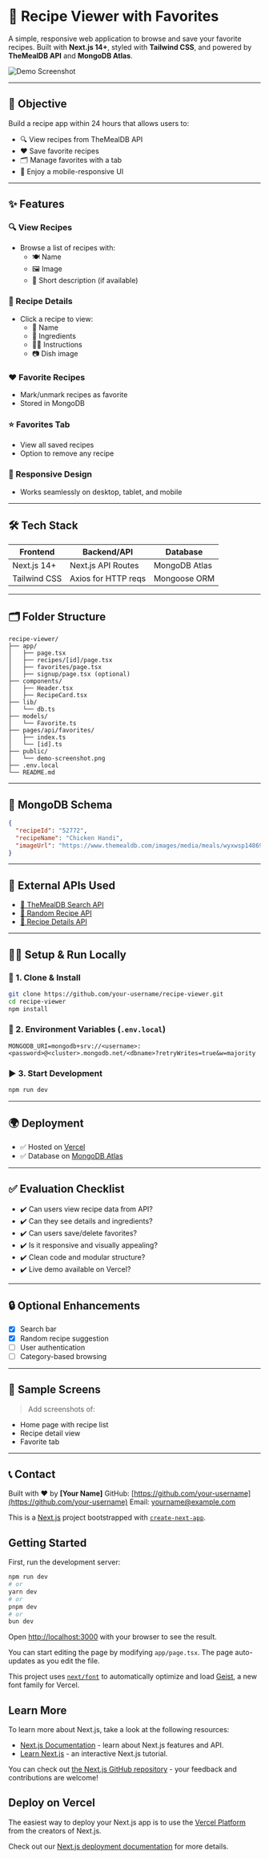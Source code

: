 # 🥘 Recipe Viewer with Favorites

A simple, responsive web application to browse and save your favorite recipes. Built with **Next.js 14+**, styled with **Tailwind CSS**, and powered by **TheMealDB API** and **MongoDB Atlas**.

![Demo Screenshot](./public/demo-screenshot.png)

---

## 🚀 Objective

Build a recipe app within 24 hours that allows users to:
- 🔍 View recipes from TheMealDB API
- ❤️ Save favorite recipes
- 🗂️ Manage favorites with a tab
- 📱 Enjoy a mobile-responsive UI

---

## ✨ Features

### 🔍 View Recipes
- Browse a list of recipes with:
  - 🍽️ Name
  - 🖼️ Image
  - 📝 Short description (if available)

### 📄 Recipe Details
- Click a recipe to view:
  - 📛 Name
  - 🍴 Ingredients
  - 🧑‍🍳 Instructions
  - 📷 Dish image

### ❤️ Favorite Recipes
- Mark/unmark recipes as favorite
- Stored in MongoDB

### ⭐ Favorites Tab
- View all saved recipes
- Option to remove any recipe

### 📱 Responsive Design
- Works seamlessly on desktop, tablet, and mobile

---

## 🛠️ Tech Stack

| Frontend        | Backend/API         | Database       |
|----------------|---------------------|----------------|
| Next.js 14+     | Next.js API Routes  | MongoDB Atlas  |
| Tailwind CSS    | Axios for HTTP reqs | Mongoose ORM   |

---

## 🗂️ Folder Structure

```
recipe-viewer/
├── app/
│   ├── page.tsx
│   ├── recipes/[id]/page.tsx
│   ├── favorites/page.tsx
│   ├── signup/page.tsx (optional)
├── components/
│   ├── Header.tsx
│   ├── RecipeCard.tsx
├── lib/
│   └── db.ts
├── models/
│   └── Favorite.ts
├── pages/api/favorites/
│   ├── index.ts
│   └── [id].ts
├── public/
│   └── demo-screenshot.png
├── .env.local
└── README.md
```

---

## 🧪 MongoDB Schema

```json
{
  "recipeId": "52772",
  "recipeName": "Chicken Handi",
  "imageUrl": "https://www.themealdb.com/images/media/meals/wyxwsp1486979827.jpg"
}
```

---

## 🔌 External APIs Used

- [🔗 TheMealDB Search API](https://www.themealdb.com/api/json/v1/1/search.php?s=)
- [🔗 Random Recipe API](https://www.themealdb.com/api/json/v1/1/random.php)
- [🔗 Recipe Details API](https://www.themealdb.com/api/json/v1/1/lookup.php?i={id})

---

## 🧑‍💻 Setup & Run Locally

### 🔧 1. Clone & Install
```bash
git clone https://github.com/your-username/recipe-viewer.git
cd recipe-viewer
npm install
```

### 🧪 2. Environment Variables (`.env.local`)
```env
MONGODB_URI=mongodb+srv://<username>:<password>@<cluster>.mongodb.net/<dbname>?retryWrites=true&w=majority
```

### ▶️ 3. Start Development
```bash
npm run dev
```

---

## 🌍 Deployment

- ✅ Hosted on [Vercel](https://vercel.com/)
- ✅ Database on [MongoDB Atlas](https://www.mongodb.com/cloud/atlas)

---

## ✅ Evaluation Checklist

- ✔️ Can users view recipe data from API?
- ✔️ Can they see details and ingredients?
- ✔️ Can users save/delete favorites?
- ✔️ Is it responsive and visually appealing?
- ✔️ Clean code and modular structure?
- ✔️ Live demo available on Vercel?

---

## 🔒 Optional Enhancements

- [x] Search bar
- [x] Random recipe suggestion
- [ ] User authentication
- [ ] Category-based browsing

---

## 📸 Sample Screens

> Add screenshots of:
- Home page with recipe list
- Recipe detail view
- Favorite tab

---

## 📞 Contact

Built with ❤️ by **[Your Name]**
GitHub: [https://github.com/your-username](https://github.com/your-username)
Email: yourname@example.com

This is a [Next.js](https://nextjs.org) project bootstrapped with [`create-next-app`](https://nextjs.org/docs/app/api-reference/cli/create-next-app).

## Getting Started

First, run the development server:

```bash
npm run dev
# or
yarn dev
# or
pnpm dev
# or
bun dev
```

Open [http://localhost:3000](http://localhost:3000) with your browser to see the result.

You can start editing the page by modifying `app/page.tsx`. The page auto-updates as you edit the file.

This project uses [`next/font`](https://nextjs.org/docs/app/building-your-application/optimizing/fonts) to automatically optimize and load [Geist](https://vercel.com/font), a new font family for Vercel.

## Learn More

To learn more about Next.js, take a look at the following resources:

- [Next.js Documentation](https://nextjs.org/docs) - learn about Next.js features and API.
- [Learn Next.js](https://nextjs.org/learn) - an interactive Next.js tutorial.

You can check out [the Next.js GitHub repository](https://github.com/vercel/next.js) - your feedback and contributions are welcome!

## Deploy on Vercel

The easiest way to deploy your Next.js app is to use the [Vercel Platform](https://vercel.com/new?utm_medium=default-template&filter=next.js&utm_source=create-next-app&utm_campaign=create-next-app-readme) from the creators of Next.js.

Check out our [Next.js deployment documentation](https://nextjs.org/docs/app/building-your-application/deploying) for more details.
